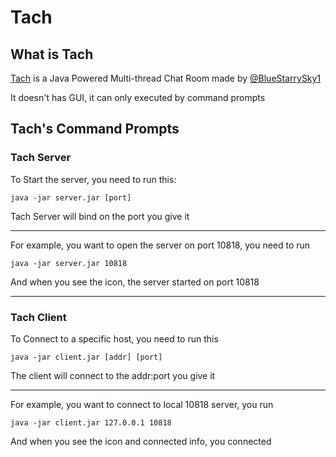 # Tach

## What is Tach
[Tach](https://github.com/BlueStarrySky1/Tach) is a Java Powered Multi-thread Chat Room made by [@BlueStarrySky1](https://github.com/BlueStarrySky1)

It doesn't has GUI, it can only executed by command prompts

## Tach's Command Prompts
### Tach Server
To Start the server, you need to run this:

`java -jar server.jar [port]`

Tach Server will bind on the port you give it
___
For example, you want to open the server on port 10818, you need to run

`java -jar server.jar 10818`

And when you see the icon, the server started on port 10818
___
### Tach Client
To Connect to a specific host, you need to run this

`java -jar client.jar [addr] [port]`

The client will connect to the addr:port you give it
___
For example, you want to connect to local 10818 server, you run

`java -jar client.jar 127.0.0.1 10818`

And when you see the icon and connected info, you connected
